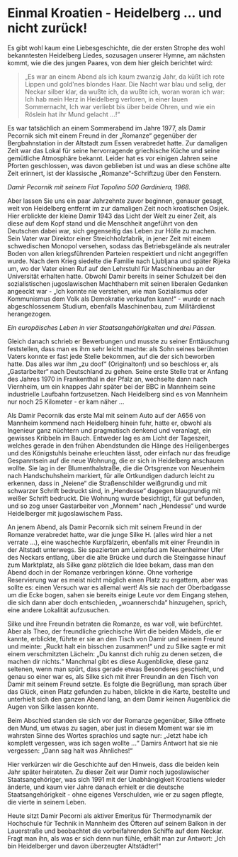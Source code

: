 # Einmal Kroatien - Heidelberg ... und nicht zurück!

Es gibt wohl kaum eine Liebesgeschichte, die der ersten Strophe des wohl bekanntesten Heidelberg Liedes, sozusagen unserer Hymne, am nächsten kommt, wie die des jungen Paares,
von dem hier gleich berichtet wird: 

> „Es war an einem Abend als ich kaum zwanzig Jahr,
> da küßt ich rote Lippen und gold'nes blondes Haar.
> Die Nacht war blau und selig, der Neckar silber klar,
> da wußte ich, da wußte ich, woran woran ich war:
> Ich hab mein Herz in Heidelberg verloren,
> in einer lauen Sommernacht,
> Ich war verliebt bis über beide Ohren, und wie ein
> Röslein hat ihr Mund gelacht ...!“ 

Es war tatsächlich an einem Sommerabend im Jahre 1977, als Damir Pecornik sich mit einem Freund in der „Romanze“ gegenüber der Bergbahnstation in der Altstadt zum Essen verabredet hatte. Zur damaligen Zeit war das Lokal für seine hervorragende griechische Küche und seine gemütliche Atmosphäre bekannt. Leider hat es vor einigen Jahren seine Pforten geschlossen, was davon geblieben ist und was an diese schöne alte Zeit erinnert, ist der klassische „Romanze“-Schriftzug über den Fenstern.

*Damir Pecornik mit seinem Fiat Topolino 500 Gardiniera, 1968.*

Aber lassen Sie uns ein paar Jahrzehnte zuvor beginnen, genauer gesagt, weit von Heidelberg entfernt im zur damaligen Zeit noch kroatischen Osijek. Hier erblickte der kleine Damir
1943 das Licht der Welt zu einer Zeit, als diese auf dem Kopf stand und die Menschheit angeführt von den Deutschen dabei war, sich gegenseitig das Leben zur Hölle zu machen. Sein Vater war Direktor einer Streichholzfabrik, in jener Zeit mit einem schwedischen Monopol versehen, sodass das Betriebsgelände als neutraler Boden von allen kriegsführenden Parteien respektiert und nicht angegriffen wurde. Nach dem Krieg siedelte die Familie nach Ljubljana und später Rijeka um, wo der Vater einen Ruf auf den Lehrstuhl für Maschinenbau an der Universität erhalten hatte. Obwohl Damir bereits in seiner Schulzeit bei den sozialistischen jugoslawischen Machthabern mit seinen liberalen Gedanken angeeckt war - „Ich konnte nie
verstehen, wie man Sozialismus oder Kommunismus dem Volk als Demokratie verkaufen kann!“ - wurde er nach abgeschlossenem Studium, ebenfalls Maschinenbau, zum Militärdienst herangezogen. 

*Ein europäisches Leben in vier Staatsangehörigkeiten und drei Pässen.*

Gleich danach schrieb er Bewerbungen und musste zu seiner Enttäuschung feststellen, dass man es ihm sehr leicht machte: als Sohn seines berühmten Vaters konnte er fast jede Stelle
bekommen, auf die der sich beworben hatte. Das alles war ihm „zu doof“ (Originalton!) und so beschloss er, als „Gastarbeiter“ nach Deutschland zu gehen. Seine erste Stelle trat er Anfang des Jahres 1970 in Frankenthal in der Pfalz an, wechselte dann nach Viernheim, um ein knappes Jahr später bei der BBC in Mannheim seine industrielle Laufbahn fortzusetzen. Nach Heidelberg sind es von Mannheim nur noch 25 Kilometer - er kam näher ...

Als Damir Pecornik das erste Mal mit seinem Auto auf der A656 von Mannheim kommend nach Heidelberg hinein fuhr, hatte er, obwohl als Ingenieur ganz nüchtern und pragmatisch denkend und veranlagt, ein gewisses Kribbeln im Bauch. Entweder lag es am Licht der Tageszeit, welches gerade in den frühen Abendstunden die Hänge des Heiligenberges und des Königstuhls beinahe erleuchten lässt, oder einfach nur das freudige Gespanntsein auf die neue Wohnung, die er sich in Heidelberg anschauen wollte. Sie lag in der BlumenthalstraBe, die die Ortsgrenze von Neuenheim nach Handschuhsheim markiert, für alle Ortkundigen dadurch leicht zu erkennen, dass in „Neiene“ die Straßenschilder weißgrundig und mit schwarzer Schrift bedruckt sind, in „Hendesse“ dagegen blaugrundig mit weißer Schrift bedruckt. Die Wohnung wurde besichtigt, für gut befunden, und so zog unser Gastarbeiter von „Monnem“ nach „Hendesse“ und wurde Heidelberger mit jugoslawischem Pass.

An jenem Abend, als Damir Pecornik sich mit seinem Freund in der Romanze verabredet hatte, war die junge Silke H. (alles wird hier a net verrate ...), eine waschechte Kurpfälzerin,
ebenfalls mit einer Freundin in der Altstadt unterwegs. Sie spazierten am Leinpfad am Neuenheimer Ufer des Neckars entlang, über die alte Brücke und durch die Steingasse hinauf zum Marktplatz, als Silke ganz plötzlich die Idee bekam, dass man den Abend doch in der Romanze verbringen könne. Ohne vorherige Reservierung war es meist nicht möglich einen Platz zu ergattern, aber was sollte es: einen Versuch war es allemal wert! Als sie nach der Oberbadgasse um die Ecke bogen, sahen sie bereits einige Leute vor dem Eingang stehen, die sich dann aber doch entschieden, „woannerschda“ hinzugehen, sprich, eine andere Lokalität aufzusuchen.

Silke und ihre Freundin betraten die Romanze, es war voll, wie befürchtet. Aber als Theo, der freundliche griechische Wirt die beiden Mädels, die er kannte, erblickte, führte er sie an den Tisch von Damir und seinem Freund und meinte: „Ruckt halt ein bisschen zusammen!“ und zu Silke sagte er mit einem verschmitzten Lächeln: „Du kannst dich ruhig zu denen setzen, die machen dir nichts.“ Manchmal gibt es diese Augenblicke, diese ganz seltenen, wenn man spürt, dass gerade etwas Besonderes geschieht, und genau so einer war es, als Silke sich mit ihrer Freundin an den Tisch von Damir mit seinem Freund setzte. Es folgte die Begrüßung, man sprach über das Glück, einen Platz gefunden zu haben, blickte in die Karte, bestellte und unterhielt sich den ganzen Abend lang, an dem Damir keinen Augenblick die Augen von Silke lassen konnte.

Beim Abschied standen sie sich vor der Romanze gegenüber, Silke öffnete den Mund, um etwas zu sagen, aber just in diesem Moment war sie im wahrsten Sinne des Wortes sprachlos und sagte nur: „Jetzt habe ich komplett vergessen, was ich sagen wollte ...“ Damirs Antwort hat sie nie vergessen: „Dann sag halt was Ähnliches!“

Hier verkürzen wir die Geschichte auf den Hinweis, dass die beiden kein Jahr später heirateten. Zu dieser Zeit war Damir noch jugoslawischer Staatsangehöriger, was sich 1991 mit der
Unabhängigkeit Kroatiens wieder änderte, und kaum vier Jahre danach erhielt er die deutsche Staatsangehörigkeit - ohne eigenes Verschulden, wie er zu sagen pflegte, die vierte in seinem Leben. 

Heute sitzt Damir Pecorni als aktiver Emeritus für Thermodynamik der Hochschule für Technik in Mannheim des Öfteren auf seinem Balkon in der Lauerstraße und beobachtet die vorbeifahrenden Schiffe auf dem Neckar. Fragt man ihn, als was er sich denn nun fühle, erhält man zur Antwort: „Ich bin Heidelberger und davon überzeugter Altstädter!“ 
